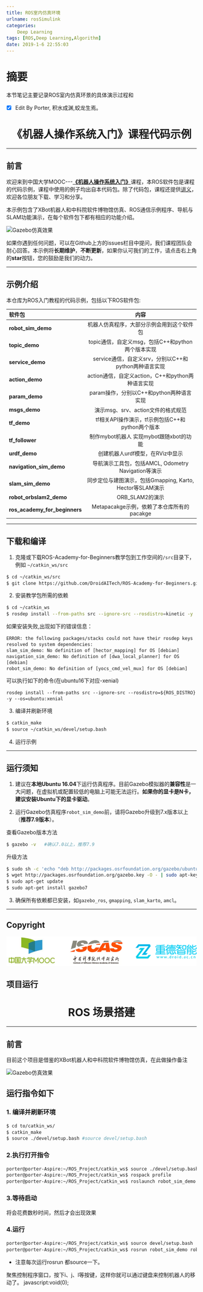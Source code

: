 ```yaml
---
title: ROS室内仿真环境
urlname: rosSimulink
categories:      
    Deep Learning    
tags: [ROS,Deep Learning,Algorithm]
date: 2019-1-6 22:55:03
---
```


# 摘要

本节笔记主要记录ROS室内仿真环景的具体演示过程和

- [x] Edit By Porter, 积水成渊,蛟龙生焉。 

<!-- more -->

# <center>《机器人操作系统入门》课程代码示例</center>

---


## 前言
欢迎来到中国大学MOOC---[**《机器人操作系统入门》**](https://www.icourse163.org/)课程，本ROS软件包是课程的代码示例，课程中使用的例子均出自本代码包。除了代码包，课程还提供[讲义](https://sychaichangkun.gitbooks.io/ros-tutorial-icourse163/content/)，欢迎各位朋友下载、学习和分享。

本示例包含了XBot机器人和中科院软件博物馆仿真、ROS通信示例程序、导航与SLAM功能演示，在每个软件包下都有相应的功能介绍。

![Gazebo仿真效果](./image4/robot_sim_demo.gif)

如果你遇到任何问题，可以在Github上方的issues栏目中提问，我们课程团队会耐心回答。本示例将**长期维护**，**不断更新**，如果你认可我们的工作，请点击右上角的**star**按钮，您的鼓励是我们的动力。


---
## 示例介绍
本仓库为ROS入门教程的代码示例，包括以下ROS软件包:

| 软件包 | 内容 |
| :--- | :----: |
| **robot_sim_demo** | 机器人仿真程序，大部分示例会用到这个软件包 |
| **topic_demo** | topic通信，自定义msg，包括C++和python两个版本实现 |
| **service_demo** | service通信，自定义srv，分别以C++和python两种语言实现 |
| **action_demo** | action通信，自定义action，C++和python两种语言实现 |
| **param_demo** | param操作，分别以C++和python两种语言实现 |
| **msgs_demo** | 演示msg、srv、action文件的格式规范 |
| **tf_demo** | tf相关API操作演示，tf示例包括C++和python两个版本 |
| **tf_follower** | 制作mybot机器人 实现mybot跟随xbot的功能 |
| **urdf_demo** |  创建机器人urdf模型，在RViz中显示  |
| **navigation_sim_demo** | 导航演示工具包，包括AMCL, Odometry Navigation等演示 |
| **slam_sim_demo** | 同步定位与建图演示，包括Gmapping, Karto, Hector等SLAM演示 |
| **robot_orbslam2_demo** | ORB_SLAM2的演示 |
| **ros_academy_for_beginners** | Metapacakge示例，依赖了本仓库所有的pacakge |


---

## 下载和编译

1. 克隆或下载ROS-Academy-for-Beginners教学包到工作空间的`/src`目录下，例如 `~/catkin_ws/src`
```sh
$ cd ~/catkin_ws/src
$ git clone https://github.com/DroidAITech/ROS-Academy-for-Beginners.git
```

2. 安装教学包所需的依赖
```sh
$ cd ~/catkin_ws
$ rosdep install --from-paths src --ignore-src --rosdistro=kinetic -y
```
如果安装失败,出现如下的错误信息：


```shell
ERROR: the following packages/stacks could not have their rosdep keys resolved to system dependencies:
slam_sim_demo: No definition of [hector_mapping] for OS [debian]
navigation_sim_demo: No definition of [dwa_local_planner] for OS [debian]
robot_sim_demo: No definition of [yocs_cmd_vel_mux] for OS [debian]
```


可以执行如下的命令(在ubuntu16下对应-xenial)

```shell
rosdep install --from-paths src --ignore-src --rosdistro=${ROS_DISTRO} -y --os=ubuntu:xenial
```


3. 编译并刷新环境
```sh
$ catkin_make
$ source ~/catkin_ws/devel/setup.bash
```

4. 运行示例

---
## 运行须知

1. 建议在**本地Ubuntu 16.04**下运行仿真程序。目前Gazebo模拟器的**兼容性**是一大问题，在虚拟机或配置较低的电脑上可能无法运行。**如果你的显卡是N卡，建议安装Ubuntu下的显卡驱动**。

2. 运行Gazebo仿真程序`robot_sim_demo`前，请将Gazebo升级到7.x版本以上（**推荐7.9版本**）。

  查看Gazebo版本方法
  ```sh
  $ gazebo -v   #确认7.0以上，推荐7.9
  ```

  升级方法

  ```sh
  $ sudo sh -c 'echo "deb http://packages.osrfoundation.org/gazebo/ubuntu-stable `lsb_release -cs` main" > /etc/apt/sources.list.d/gazebo-stable.list'
  $ wget http://packages.osrfoundation.org/gazebo.key -O - | sudo apt-key add -
  $ sudo apt-get update
  $ sudo apt-get install gazebo7
  ```

3. 确保所有依赖都已安装，如`gazebo_ros`, `gmapping`, `slam_karto`, `amcl`。



---
## Copyright

![Logo](./image4/joint_logo.png)


## 项目运行

# <center>ROS 场景搭建</center>

---

## 前言

目前这个项目是借鉴的XBot机器人和中科院软件博物馆仿真，在此做操作备注

![Gazebo仿真效果](./image4/robot_sim_demo.gif)

## 运行指令如下


### 1. 编译并刷新环境

```sh
$ cd to/catkin_ws/
$ catkin_make
$ source ./devel/setup.bash #source devel/setup.bash
```

### 2.执行打开指令

```bash
porter@porter-Aspire:~/ROS_Project/catkin_ws$ source ./devel/setup.bash
porter@porter-Aspire:~/ROS_Project/catkin_ws$ rospack profile
porter@porter-Aspire:~/ROS_Project/catkin_ws$ roslaunch robot_sim_demo robot_spawn.launch
```
### 3.等待启动

将会花费数秒时间，然后才会出现效果

### 4.运行

```sh
porter@porter-Aspire:~/ROS_Project/catkin_ws$ source devel/setup.bash
porter@porter-Aspire:~/ROS_Project/catkin_ws$ rosrun robot_sim_demo robot_keyboard_teleop.py
```
- 注意每次运行rosrun 都source一下。

聚焦控制程序窗口，按下i、j、l等按键，这样你就可以通过键盘来控制机器人的移动了。
javascript:void(0);
